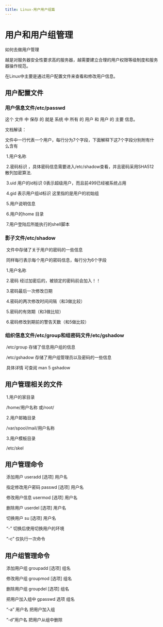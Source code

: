 ```yaml
---
title: Linux-用户用户组篇
---
```

# 用户和用户组管理

如何去做用户管理

越是对服务器安全性要求高的服务器，越需要建立合理的用户权限等级制度和服务器操作规范。

在Linux中主要是通过用户配置文件来查看和修改用户信息。

## 用户配置文件

### 	用户信息文件/etc/passwd

这个 文件 中 保存 的 就是 系统 中 所有 的 用户 和 用户 的 主要 信息。

文档解读：

​	文件中一行代表一个用户，每行分为7个字段，下面解释下这7个字段分别附有什么含有

​	1.用户名称

​	2.密码标识 ，具体密码信息需要进入/etc/shadow查看，并且密码采用SHA512散列加密算法.

​	3.uid 用户的id标识 0表示超级用户，而且前499已经被系统占用

​	4.gid 表示用户组id标识 这里指的是用户的初始组

​	5.用户说明信息

​	6.用户的home 目录

​	7.用户登陆后所能执行的shell脚本

### 	影子文件/etc/shadow

​	文件中存储了关于用户的密码的一些信息

​	同样每行表示每个用户的密码信息，每行分为6个字段

​	1.用户名称

​	2.密码 经过加密后的，被锁定的密码前会加入！！

​	3.密码最后一次修改日期

​	4.密码的两次修改时间间隔（和3做比较）

​	5.密码的有效期（和3做比较）

​	6.密码修改到期前的警告天数（和5做比较）

### 	组织信息文件/etc/group和组密码文件/etc/gshadow

​	/etc/group 存储了信息用户组的信息

​	/etc/gshadow 存储了用户组管理员以及密码的一些信息

​	具体详情 可查阅 man 5 gshadow

## 用户管理相关的文件

​	1.用户的家目录

​		/home/用户名称 或/root/

​	2.用户邮箱目录

​		/var/spool/mail/用户名称

​	3.用户模板目录

​		/etc/skel

## 用户管理命令

​	添加用户 useradd [选项] 用户名

​	指定修改用户密码 passwd  [选项]  用户名

​	修改用户信息 usermod [选项]  用户名

​	删除用户 userdel [选项] 用户名

​	切换用户 su [选项] 用户名

​		“-” 切换后使用切换用户的环境

​		“-c” 仅执行一次命令

## 用户组管理命令

​	添加用户组 groupadd [选项] 组名

​	修改用户组 groupmod [选项] 组名

​	删除用户组 groupdel [选项] 组名

​	把用户加入组中 gpasswd 选项 组名

​		“-a” 用户名 把用户加入组

​		“-d”用户名 把用户从组中删除